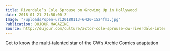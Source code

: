 ```yaml
---
title: Riverdale‘s Cole Sprouse on Growing Up in Hollywood
date: 2018-01-21 21:50:00 Z
Image: "/uploads/open-uri20180113-6420-1524fm3.jpg"
Publication: DUJOUR MAGAZINE
Source: http://dujour.com/culture/actor-cole-sprouse-cw-riverdale-interview/
---
```


Get to know the multi-talented star of the CW’s Archie Comics adaptation